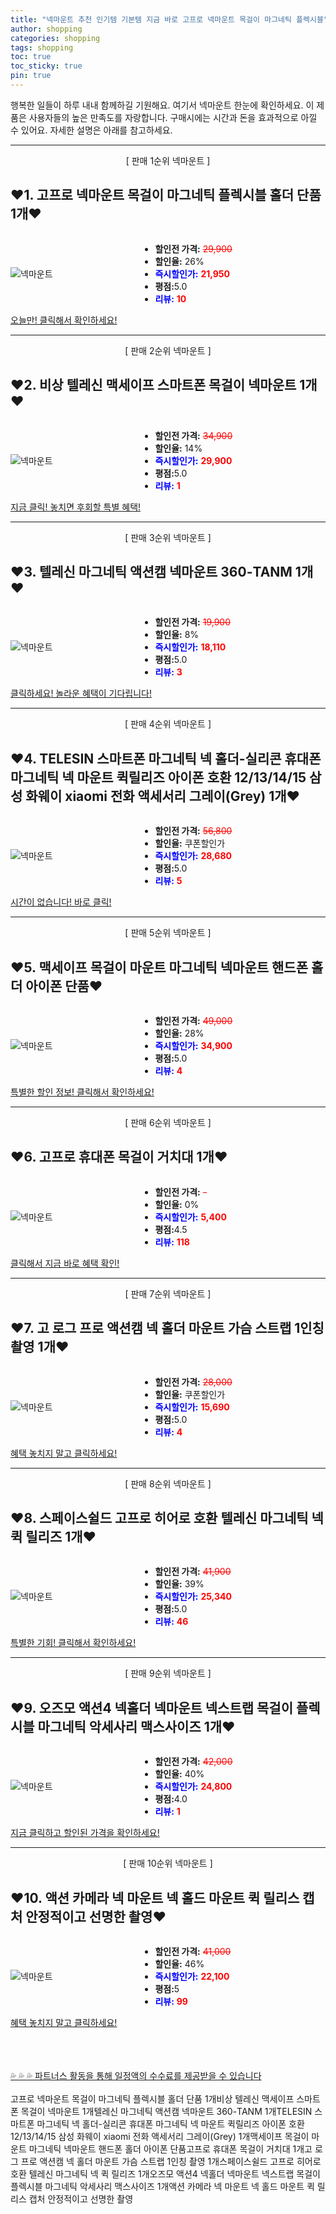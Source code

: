 ```yaml
---
title: "넥마운트 추천 인기템 기본템 지금 바로 고프로 넥마운트 목걸이 마그네틱 플렉시블"
author: shopping
categories: shopping
tags: shopping
toc: true
toc_sticky: true
pin: true
---
```

행복한 일들이 하루 내내 함께하길 기원해요. 여기서 넥마운트 한눈에 확인하세요. 이 제품은 사용자들의 높은 만족도를 자랑합니다. 구매시에는 시간과 돈을 효과적으로 아낄 수 있어요. 자세한 설명은 아래를 참고하세요.

---
<p class="toplist" style="margin: 0 auto; display: block; width: fit-content;">[ 판매 1순위 넥마운트 ]</p>

<h2><strong>❤️1. 고프로 넥마운트 목걸이 마그네틱 플렉시블 홀더 단품 1개❤️</strong></h2>

<div style="display: flex; align-items: center;">
    <div style="flex: 0.4;">
        <img src="https://thumbnail10.coupangcdn.com/thumbnails/remote/230x230ex/image/vendor_inventory/6657/3510c5bc34c2c47619181162b1f3758be5118eb60a85de0dca77f2f6ff05.jpg" alt="넥마운트" style="max-width: 100%;">
    </div>
    <div style="flex: 0.6; margin-left: 10px;">
        <ul>
            <li><strong>할인전 가격:</strong> <del style="color: red;">29,900</del></li>
            <li><strong>할인율:</strong> 26%</li>
            <li><span style='color:blue'><strong>즉시할인가:</strong></span> <span style='color:red'><strong>21,950</strong></span></li>
            <li><strong>평점:</strong>5.0</li>
            <li><span style='color:blue'><strong>리뷰:</strong></span> <span style='color:red'><strong>10</strong></span></li>
        </ul>
    </div>
</div>
<div class="center">
    <a href="https://William4Davisa.github.io?lptag=AF9450613&subid=githubio&pageKey=7306359624&traceid=V0-153&itemId=18707749109&vendorItemId=88836726689" class="myButton">
        오늘만! 클릭해서 확인하세요!
    </a>
</div>


---
<p class="toplist" style="margin: 0 auto; display: block; width: fit-content;">[ 판매 2순위 넥마운트 ]</p>

<h2><strong>❤️2. 비상 텔레신 맥세이프 스마트폰 목걸이 넥마운트 1개❤️</strong></h2>

<div style="display: flex; align-items: center;">
    <div style="flex: 0.4;">
        <img src="https://thumbnail10.coupangcdn.com/thumbnails/remote/230x230ex/image/vendor_inventory/627f/34db2e6a67a5b6be4e8b9785de8aa2263ba809c8df2989bb009b4a905892.jpg" alt="넥마운트" style="max-width: 100%;">
    </div>
    <div style="flex: 0.6; margin-left: 10px;">
        <ul>
            <li><strong>할인전 가격:</strong> <del style="color: red;">34,900</del></li>
            <li><strong>할인율:</strong> 14%</li>
            <li><span style='color:blue'><strong>즉시할인가:</strong></span> <span style='color:red'><strong>29,900</strong></span></li>
            <li><strong>평점:</strong>5.0</li>
            <li><span style='color:blue'><strong>리뷰:</strong></span> <span style='color:red'><strong>1</strong></span></li>
        </ul>
    </div>
</div>
<div class="center">
    <a href="https://William4Davisa.github.io?lptag=AF9450613&subid=githubio&pageKey=8085495488&traceid=V0-153&itemId=22815700200&vendorItemId=90148836897" class="myButton">
        지금 클릭! 놓치면 후회할 특별 혜택!
    </a>
</div>


---
<p class="toplist" style="margin: 0 auto; display: block; width: fit-content;">[ 판매 3순위 넥마운트 ]</p>

<h2><strong>❤️3. 텔레신 마그네틱 액션캠 넥마운트 360-TANM 1개❤️</strong></h2>

<div style="display: flex; align-items: center;">
    <div style="flex: 0.4;">
        <img src="https://thumbnail8.coupangcdn.com/thumbnails/remote/230x230ex/image/retail/images/2024/07/02/9/7/def0ddf2-c563-44b3-a2b6-26c35b961c1f.jpg" alt="넥마운트" style="max-width: 100%;">
    </div>
    <div style="flex: 0.6; margin-left: 10px;">
        <ul>
            <li><strong>할인전 가격:</strong> <del style="color: red;">19,900</del></li>
            <li><strong>할인율:</strong> 8%</li>
            <li><span style='color:blue'><strong>즉시할인가:</strong></span> <span style='color:red'><strong>18,110</strong></span></li>
            <li><strong>평점:</strong>5.0</li>
            <li><span style='color:blue'><strong>리뷰:</strong></span> <span style='color:red'><strong>3</strong></span></li>
        </ul>
    </div>
</div>
<div class="center">
    <a href="https://William4Davisa.github.io?lptag=AF9450613&subid=githubio&pageKey=8142683140&traceid=V0-153&itemId=23141154877&vendorItemId=90539338998" class="myButton">
        클릭하세요! 놀라운 혜택이 기다립니다!
    </a>
</div>


---
<p class="toplist" style="margin: 0 auto; display: block; width: fit-content;">[ 판매 4순위 넥마운트 ]</p>

<h2><strong>❤️4. TELESIN 스마트폰 마그네틱 넥 홀더-실리콘 휴대폰 마그네틱 넥 마운트 퀵릴리즈 아이폰 호환 12/13/14/15 삼성 화웨이 xiaomi 전화 액세서리 그레이(Grey) 1개❤️</strong></h2>

<div style="display: flex; align-items: center;">
    <div style="flex: 0.4;">
        <img src="https://thumbnail9.coupangcdn.com/thumbnails/remote/230x230ex/image/vendor_inventory/682f/3050e3f0dacb8ddaa9aecf8d65d4b094b6aed3a688e5b8b284c5992b480f.jpg" alt="넥마운트" style="max-width: 100%;">
    </div>
    <div style="flex: 0.6; margin-left: 10px;">
        <ul>
            <li><strong>할인전 가격:</strong> <del style="color: red;">56,800</del></li>
            <li><strong>할인율:</strong> 쿠폰할인가</li>
            <li><span style='color:blue'><strong>즉시할인가:</strong></span> <span style='color:red'><strong>28,680</strong></span></li>
            <li><strong>평점:</strong>5.0</li>
            <li><span style='color:blue'><strong>리뷰:</strong></span> <span style='color:red'><strong>5</strong></span></li>
        </ul>
    </div>
</div>
<div class="center">
    <a href="https://William4Davisa.github.io?lptag=AF9450613&subid=githubio&pageKey=7828495179&traceid=V0-153&itemId=21284553151&vendorItemId=88715252684" class="myButton">
        시간이 없습니다! 바로 클릭!
    </a>
</div>


---
<p class="toplist" style="margin: 0 auto; display: block; width: fit-content;">[ 판매 5순위 넥마운트 ]</p>

<h2><strong>❤️5. 맥세이프 목걸이 마운트 마그네틱 넥마운트 핸드폰 홀더 아이폰 단품❤️</strong></h2>

<div style="display: flex; align-items: center;">
    <div style="flex: 0.4;">
        <img src="https://thumbnail6.coupangcdn.com/thumbnails/remote/230x230ex/image/vendor_inventory/927e/2c0147e77f74fe422a7aa3bf5f745ec41be20b12ddf5eb7f83f787065d25.jpg" alt="넥마운트" style="max-width: 100%;">
    </div>
    <div style="flex: 0.6; margin-left: 10px;">
        <ul>
            <li><strong>할인전 가격:</strong> <del style="color: red;">49,000</del></li>
            <li><strong>할인율:</strong> 28%</li>
            <li><span style='color:blue'><strong>즉시할인가:</strong></span> <span style='color:red'><strong>34,900</strong></span></li>
            <li><strong>평점:</strong>5.0</li>
            <li><span style='color:blue'><strong>리뷰:</strong></span> <span style='color:red'><strong>4</strong></span></li>
        </ul>
    </div>
</div>
<div class="center">
    <a href="https://William4Davisa.github.io?lptag=AF9450613&subid=githubio&pageKey=7896948161&traceid=V0-153&itemId=21633138644&vendorItemId=89533521112" class="myButton">
        특별한 할인 정보! 클릭해서 확인하세요!
    </a>
</div>


---
<p class="toplist" style="margin: 0 auto; display: block; width: fit-content;">[ 판매 6순위 넥마운트 ]</p>

<h2><strong>❤️6. 고프로 휴대폰 목걸이 거치대 1개❤️</strong></h2>

<div style="display: flex; align-items: center;">
    <div style="flex: 0.4;">
        <img src="https://thumbnail8.coupangcdn.com/thumbnails/remote/230x230ex/image/retail/images/2021/04/08/18/9/5e1e587b-f838-4924-9b50-29a06d66a9c9.jpg" alt="넥마운트" style="max-width: 100%;">
    </div>
    <div style="flex: 0.6; margin-left: 10px;">
        <ul>
            <li><strong>할인전 가격:</strong> <del style="color: red;">-</del></li>
            <li><strong>할인율:</strong> 0%</li>
            <li><span style='color:blue'><strong>즉시할인가:</strong></span> <span style='color:red'><strong>5,400</strong></span></li>
            <li><strong>평점:</strong>4.5</li>
            <li><span style='color:blue'><strong>리뷰:</strong></span> <span style='color:red'><strong>118</strong></span></li>
        </ul>
    </div>
</div>
<div class="center">
    <a href="https://William4Davisa.github.io?lptag=AF9450613&subid=githubio&pageKey=5315028979&traceid=V0-153&itemId=7713965926&vendorItemId=75004171496" class="myButton">
        클릭해서 지금 바로 혜택 확인!
    </a>
</div>


---
<p class="toplist" style="margin: 0 auto; display: block; width: fit-content;">[ 판매 7순위 넥마운트 ]</p>

<h2><strong>❤️7. 고 로그 프로 액션캠 넥 홀더 마운트 가슴 스트랩 1인칭 촬영 1개❤️</strong></h2>

<div style="display: flex; align-items: center;">
    <div style="flex: 0.4;">
        <img src="https://thumbnail8.coupangcdn.com/thumbnails/remote/230x230ex/image/vendor_inventory/c787/c24a5dfbbef485de66e3600317b99ad988e31ab3c087d3c88504e0b250a9.jpg" alt="넥마운트" style="max-width: 100%;">
    </div>
    <div style="flex: 0.6; margin-left: 10px;">
        <ul>
            <li><strong>할인전 가격:</strong> <del style="color: red;">28,000</del></li>
            <li><strong>할인율:</strong> 쿠폰할인가</li>
            <li><span style='color:blue'><strong>즉시할인가:</strong></span> <span style='color:red'><strong>15,690</strong></span></li>
            <li><strong>평점:</strong>5.0</li>
            <li><span style='color:blue'><strong>리뷰:</strong></span> <span style='color:red'><strong>4</strong></span></li>
        </ul>
    </div>
</div>
<div class="center">
    <a href="https://William4Davisa.github.io?lptag=AF9450613&subid=githubio&pageKey=8130843570&traceid=V0-153&itemId=23090170601&vendorItemId=88666222101" class="myButton">
        혜택 놓치지 말고 클릭하세요!
    </a>
</div>


---
<p class="toplist" style="margin: 0 auto; display: block; width: fit-content;">[ 판매 8순위 넥마운트 ]</p>

<h2><strong>❤️8. 스페이스쉴드 고프로 히어로 호환 텔레신 마그네틱 넥 퀵 릴리즈 1개❤️</strong></h2>

<div style="display: flex; align-items: center;">
    <div style="flex: 0.4;">
        <img src="https://thumbnail6.coupangcdn.com/thumbnails/remote/230x230ex/image/retail/images/2023/06/28/16/7/e86e52e4-60d3-4845-83c9-60b75ad7372c.jpg" alt="넥마운트" style="max-width: 100%;">
    </div>
    <div style="flex: 0.6; margin-left: 10px;">
        <ul>
            <li><strong>할인전 가격:</strong> <del style="color: red;">41,900</del></li>
            <li><strong>할인율:</strong> 39%</li>
            <li><span style='color:blue'><strong>즉시할인가:</strong></span> <span style='color:red'><strong>25,340</strong></span></li>
            <li><strong>평점:</strong>5.0</li>
            <li><span style='color:blue'><strong>리뷰:</strong></span> <span style='color:red'><strong>46</strong></span></li>
        </ul>
    </div>
</div>
<div class="center">
    <a href="https://William4Davisa.github.io?lptag=AF9450613&subid=githubio&pageKey=7430187024&traceid=V0-153&itemId=19295946213&vendorItemId=86410578973" class="myButton">
        특별한 기회! 클릭해서 확인하세요!
    </a>
</div>


---
<p class="toplist" style="margin: 0 auto; display: block; width: fit-content;">[ 판매 9순위 넥마운트 ]</p>

<h2><strong>❤️9. 오즈모 액션4 넥홀더 넥마운트 넥스트랩 목걸이 플렉시블 마그네틱 악세사리 맥스사이즈 1개❤️</strong></h2>

<div style="display: flex; align-items: center;">
    <div style="flex: 0.4;">
        <img src="https://thumbnail7.coupangcdn.com/thumbnails/remote/230x230ex/image/vendor_inventory/aec0/b6768a4f238a4507ce5bec9e2116de81811137c719c10b4369f331c7c271.jpg" alt="넥마운트" style="max-width: 100%;">
    </div>
    <div style="flex: 0.6; margin-left: 10px;">
        <ul>
            <li><strong>할인전 가격:</strong> <del style="color: red;">42,000</del></li>
            <li><strong>할인율:</strong> 40%</li>
            <li><span style='color:blue'><strong>즉시할인가:</strong></span> <span style='color:red'><strong>24,800</strong></span></li>
            <li><strong>평점:</strong>4.0</li>
            <li><span style='color:blue'><strong>리뷰:</strong></span> <span style='color:red'><strong>1</strong></span></li>
        </ul>
    </div>
</div>
<div class="center">
    <a href="https://William4Davisa.github.io?lptag=AF9450613&subid=githubio&pageKey=8163472064&traceid=V0-153&itemId=23284127536&vendorItemId=90316404685" class="myButton">
        지금 클릭하고 할인된 가격을 확인하세요!
    </a>
</div>


---
<p class="toplist" style="margin: 0 auto; display: block; width: fit-content;">[ 판매 10순위 넥마운트 ]</p>

<h2><strong>❤️10. 액션 카메라 넥 마운트 넥 홀드 마운트 퀵 릴리스 캡처 안정적이고 선명한 촬영❤️</strong></h2>

<div style="display: flex; align-items: center;">
    <div style="flex: 0.4;">
        <img src="https://thumbnail6.coupangcdn.com/thumbnails/remote/230x230ex/image/vendor_inventory/356f/700abb785bb06542f0174779ad71fdfaed868232afe7b9b286fa0fe0f2e7.jpg" alt="넥마운트" style="max-width: 100%;">
    </div>
    <div style="flex: 0.6; margin-left: 10px;">
        <ul>
            <li><strong>할인전 가격:</strong> <del style="color: red;">41,000</del></li>
            <li><strong>할인율:</strong> 46%</li>
            <li><span style='color:blue'><strong>즉시할인가:</strong></span> <span style='color:red'><strong>22,100</strong></span></li>
            <li><strong>평점:</strong>5</li>
            <li><span style='color:blue'><strong>리뷰:</strong></span> <span style='color:red'><strong>99</strong></span></li>
        </ul>
    </div>
</div>
<div class="center">
    <a href="https://William4Davisa.github.io?lptag=AF9450613&subid=githubio&pageKey=8113941453&traceid=V0-153&itemId=22995063425&vendorItemId=90028963195" class="myButton">
        혜택 놓치지 말고 클릭하세요!
    </a>
</div>

<br><br><br>[💦 💦 💦 파트너스 활동을 통해 일정액의 수수료를 제공받을 수 있습니다](https://link.coupang.com/a/bcpT2c)<br><br>고프로 넥마운트 목걸이 마그네틱 플렉시블 홀더 단품 1개비상 텔레신 맥세이프 스마트폰 목걸이 넥마운트 1개텔레신 마그네틱 액션캠 넥마운트 360-TANM 1개TELESIN 스마트폰 마그네틱 넥 홀더-실리콘 휴대폰 마그네틱 넥 마운트 퀵릴리즈 아이폰 호환 12/13/14/15 삼성 화웨이 xiaomi 전화 액세서리 그레이(Grey) 1개맥세이프 목걸이 마운트 마그네틱 넥마운트 핸드폰 홀더 아이폰 단품고프로 휴대폰 목걸이 거치대 1개고 로그 프로 액션캠 넥 홀더 마운트 가슴 스트랩 1인칭 촬영 1개스페이스쉴드 고프로 히어로 호환 텔레신 마그네틱 넥 퀵 릴리즈 1개오즈모 액션4 넥홀더 넥마운트 넥스트랩 목걸이 플렉시블 마그네틱 악세사리 맥스사이즈 1개액션 카메라 넥 마운트 넥 홀드 마운트 퀵 릴리스 캡처 안정적이고 선명한 촬영